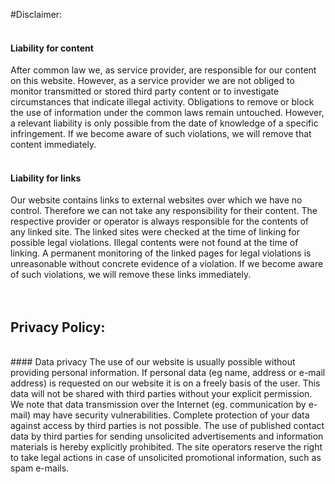 #Disclaimer:  
<br>
#### Liability for content
After common law we, as service provider, are responsible for our content on this website. However, as a service provider we are not obliged to monitor transmitted or stored third party content or to investigate circumstances that indicate illegal activity. Obligations to remove or block the use of information under the common laws remain untouched. However, a relevant liability is only possible from the date of knowledge of a specific infringement. If we become aware of such violations, we will remove that content immediately.  
<br>
#### Liability for links
Our website contains links to external websites over which we have no control. Therefore we can not take any responsibility for their content. The respective provider or operator is always responsible for the contents of any linked site. The linked sites were checked at the time of linking for possible legal violations. Illegal contents were not found at the time of linking. A permanent monitoring of the linked pages for legal violations is unreasonable without concrete evidence of a violation. If we become aware of such violations, we will remove these links immediately.  
<br>
<br>
## Privacy Policy:  
<br>
#### Data privacy
The use of our website is usually possible without providing personal information. If personal data (eg name, address or e-mail address) is requested on our website it is on a freely basis of the user. This data will not be shared with third parties without your explicit permission.
We note that data transmission over the Internet (eg. communication by e-mail) may have security vulnerabilities. Complete protection of your data against access by third parties is not possible.
The use of published contact data by third parties for sending unsolicited advertisements and information materials is hereby explicitly prohibited. The site operators reserve the right to take legal actions in case of unsolicited promotional information, such as spam e-mails.